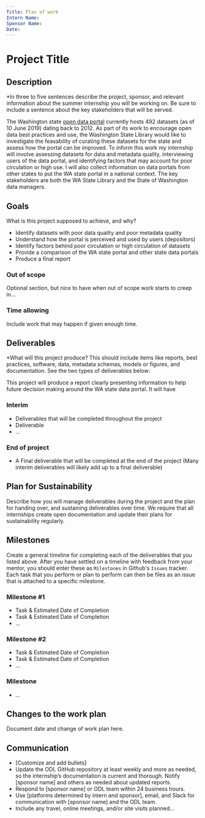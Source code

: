 ```yaml
---
Title: Plan of work
Intern Name:
Sponsor Name:
Date: 
---
```


# Project Title

## Description  
*In three to five sentences describe the project, sponsor, and relevant information about the summer internship you will be working on. Be sure to include a sentence about the key stakeholders that will be served. 

The Washington state [open data portal](https://data.wa.gov/browse?limitTo=datasets) currently hosts 492 datasets (as of 10 June 2019) dating back to 2012.  As part of its work to encourage open data best practices and use, the Washington State Library would like to investigate the feasability of curating these datasets for the state and assess how the portal can be improved.  To inform this work my internship will involve assessing datasets for data and metadata quality, interviewing users of the data portal, and identifying factors that may account for poor circulation or high use.  I will also collect information on data portals from other states to put the WA state portal in a national context.  The key stakeholders are both the WA State Library and the State of Washington data managers.

## Goals     
What is this project supposed to achieve, and why?

- Identify datasets with poor data quality and poor metadata quality
- Understand how the portal is perceived and used by users  (depositors)
- Identify factors behind poor circulation or high circulation of datasets
- Provide a comparison of the WA state portal and other state data portals
- Produce a final report

### Out of scope
Optional section, but nice to have when out of scope work starts to creep in...  

### Time allowing
Include work that may happen if given enough time.

## Deliverables    
*What will this project produce? This should include items like reports, best practices, software, data, metadata schemas, models or figures, and documentation. See the two types of deliverables below:

This project will produce a report clearly presenting information to help future decision making around the WA state data portal.  It will have 

### Interim     
- Deliverables that will be completed throughout the project
- Deliverable
- ...

### End of project
- A Final deliverable that will be completed at the end of the project (Many interim deliverables will likely add up to a final deliverable)


## Plan for Sustainability       
Describe how you will manage deliverables during the project and the plan for handing over, and sustaining deliverables over time. We require that all internships create open documentation and update their plans for sustainability regularly.

## Milestones    
Create a general timeline for completing each of the deliverables that you listed above. After you have settled on a timeline with feedback from your mentor, you should enter these as `Milestones` in Github's `Issues` tracker. Each task that you perform or plan to perform can then be files as an issue that is attached to a specific milestone.

### Milestone #1
- Task & Estimated Date of Completion
- Task & Estimated Date of Completion
- ...
### Milestone #2
- Task & Estimated Date of Completion
- Task & Estimated Date of Completion
- ...
### Milestone #
- ...

## Changes to the work plan
Document date and change of work plan here.

## Communication

- [Customize and add bullets]
- Update the ODL GitHub repository at least weekly and more as needed, so the internship’s documentation is current and thorough. Notify [sponsor name] and others as needed about updated reports.
- Respond to [sponsor name] or ODL team within 24 business hours.
- Use [platforms determined by intern and sponsor], email, and Slack for communication with [sponsor name] and the ODL team.
- Include any travel, online meetings, and/or site visits planned...
